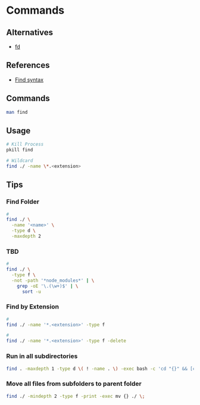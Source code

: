 # Commands

## Alternatives

- [fd](/fd.md)

## References

- [Find syntax](<https://en.wikipedia.org/wiki/Find_(Unix)#Find_syntax>)

## Commands

```sh
man find
```

## Usage

```sh
# Kill Process
pkill find

# Wildcard
find ./ -name \*.<extension>
```

## Tips

### Find Folder

```sh
#
find ./ \
  -name '<name>' \
  -type d \
  -maxdepth 2
```

### TBD

```sh
#
find ./ \
  -type f \
  -not -path '*node_modules*' | \
    grep -oE '\.(\w+)$' | \
      sort -u
```

### Find by Extension

```sh
#
find ./ -name '*.<extension>' -type f

#
find ./ -name '*.<extension>' -type f -delete
```

### Run in all subdirectories

```sh
find . -maxdepth 1 -type d \( ! -name . \) -exec bash -c 'cd "{}" && [command]' \;
```

### Move all files from subfolders to parent folder

```sh
find ./ -mindepth 2 -type f -print -exec mv {} ./ \;
```

<!-- ###

```sh
find . -type f -exec /bin/sh -c 'echo "{}"' \;
find . -exec /bin/sh -c {}/"${name}" \;
``` -->
